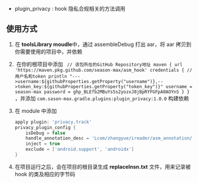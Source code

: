 - plugin_privacy : hook 隐私合规相关的方法调用

## 使用方式

1. 在 **toolsLibrary moudle**中，通过 assembleDebug 打出 aar，将 aar 拷贝到你需要使用的项目中，并依赖

2. ​	在你的根项目中添加
`
        // 该包所在的GitHub Repository地址
        maven { url 'https://maven.pkg.github.com/season-max/asm_hook'
            credentials {
                // 用户名和token
                println "--->username:${githubProperties.getProperty("username")},-->token_key:${githubProperties.getProperty("token_key")}"
                username = season-max
                password = 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
            }
        }` 
        ，并添加 `com.sason-max.gradle.plugins:plugin_privacy:1.0.0` 构建依赖

3. 在 module 中添加

   ```groovy
   apply plugin: 'privacy.track'
   privacy_plugin_config {
       isDebug = false
       handle_annotation_desc = 'Lcom/zhangyue/ireader/asm_annotation/AsmMethodReplace;'
       inject = true
       exclude = ['android.support', 'androidx']
   }
   ```

4. 在项目运行之后，会在项目的根目录生成 **replaceInsn.txt** 文件，用来记录被 hook 的类及相应的字节码



